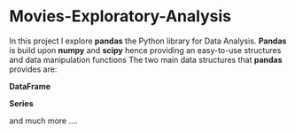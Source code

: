 # Movies-Exploratory-Analysis
In this project I explore **pandas** the Python library for Data Analysis. **Pandas** is build upon **numpy** and **scipy** hence providing an easy-to-use structures and data manipulation functions
The two main data structures that **pandas** provides are:

**DataFrame**

**Series**

and much more ....

